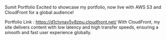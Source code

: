 Sumit Portfolio 
Excited to showcase my portfolio, now live with AWS S3 and CloudFront for a global audience!

Portfolio Link : https://d1ctvnav5v8zpu.cloudfront.net/ 
With CloudFront, my site delivers content with low latency and high transfer speeds, ensuring a smooth and fast user experience globally.
